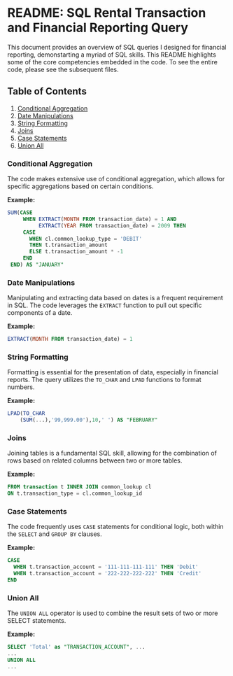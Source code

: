 # README: SQL Rental Transaction and Financial Reporting Query

This document provides an overview of SQL queries I designed for financial reporting, demonstarting a myriad of SQL skills. This README highlights some of the core competencies embedded in the code. To see the entire code, please see the subsequent files.

## Table of Contents

1. [Conditional Aggregation](#conditional-aggregation)
2. [Date Manipulations](#date-manipulations)
3. [String Formatting](#string-formatting)
4. [Joins](#joins)
5. [Case Statements](#case-statements)
6. [Union All](#union-all)

### Conditional Aggregation

The code makes extensive use of conditional aggregation, which allows for specific aggregations based on certain conditions.

**Example:**
```sql
SUM(CASE
     WHEN EXTRACT(MONTH FROM transaction_date) = 1 AND
          EXTRACT(YEAR FROM transaction_date) = 2009 THEN
     CASE
       WHEN cl.common_lookup_type = 'DEBIT'
       THEN t.transaction_amount
       ELSE t.transaction_amount * -1
     END
 END) AS "JANUARY"
```

### Date Manipulations

Manipulating and extracting data based on dates is a frequent requirement in SQL. The code leverages the `EXTRACT` function to pull out specific components of a date.

**Example:**
```sql
EXTRACT(MONTH FROM transaction_date) = 1
```

### String Formatting

Formatting is essential for the presentation of data, especially in financial reports. The query utilizes the `TO_CHAR` and `LPAD` functions to format numbers.

**Example:**
```sql
LPAD(TO_CHAR
    (SUM(...),'99,999.00'),10,' ') AS "FEBRUARY"
```

### Joins

Joining tables is a fundamental SQL skill, allowing for the combination of rows based on related columns between two or more tables. 

**Example:**
```sql
FROM transaction t INNER JOIN common_lookup cl
ON t.transaction_type = cl.common_lookup_id
```

### Case Statements

The code frequently uses `CASE` statements for conditional logic, both within the `SELECT` and `GROUP BY` clauses.

**Example:**
```sql
CASE
  WHEN t.transaction_account = '111-111-111-111' THEN 'Debit'
  WHEN t.transaction_account = '222-222-222-222' THEN 'Credit'
END
```

### Union All

The `UNION ALL` operator is used to combine the result sets of two or more SELECT statements.

**Example:**
```sql
SELECT 'Total' as "TRANSACTION_ACCOUNT", ...
...
UNION ALL
...
```
